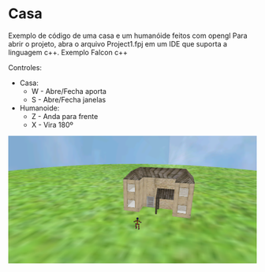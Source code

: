# Casa
Exemplo de código de uma casa e um humanóide feitos com opengl
Para abrir o projeto, abra o arquivo Project1.fpj em um IDE que suporta a linguagem c++. Exemplo Falcon c++

Controles:
- Casa:
  - W - Abre/Fecha aporta
  - S - Abre/Fecha janelas
- Humanoide:
  - Z - Anda para frente
  - X - Vira 180º
  
![alt text](https://github.com/joaooab/Casa/blob/master/img.png)
